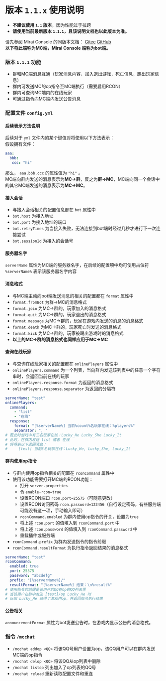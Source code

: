 # 版本 `1.1.x` 使用说明

+ **不建议使用 `1.1` 版本**，因为性能过于拉跨
+ **请使用当前最新版本 `1.1.1`，且该说明文档也以此版本为准。**

请先参阅 Mirai Console 的同版本文档：
[Gitee](https://gitee.com/lucky_he/mirai-console-plugin-lucky-minecraft-qqchat-mirai-console/)
[GitHub](https://github.com/ECLuckyHe/mirai-console-plugin-LuckyMinecraftQQChatMiraiConsole/)  
**以下将此端称为MC端，Mirai Console 端称为bot端。**

### 版本 `1.1.1` 功能
+ 群和MC端消息互通（玩家消息内容，加入退出游戏，死亡信息，踢出玩家信息）
+ 群内可发送MC的op指令至MC端执行（需要启用RCON）
+ 群内可查询MC端内的在线玩家
+ 可通过指令向MC端内发送公告消息

### 配置文件 `config.yml`

#### 后续表示方法说明
后续对于 `yml` 文件内的某个键值对将使用以下方法表示：  
假设拥有文件：
```yaml
aaa:
  bbb:
   ccc: "hi"
```
那么， `aaa.bbb.ccc` 的属性值为 `"hi"` 。  
MC端向群内发送的消息表示为**MC->群**，反之为**群->MC**，MC端向同一个会话中的其它MC端发送的消息表示为**MC->MC**。

#### 接入会话
+ 与接入会话相关的配置信息都在 `bot` 属性中
+ `bot.host` 为接入地址
+ `bot.port` 为接入地址的端口
+ `bot.retryTimes` 为当接入失败，无法连接到bot端时经过几秒才进行下一次连接尝试
+ `bot.sessionId` 为接入的会话号

#### 服务器名字
`serverName` 属性为MC端的服务器名字，在后续的配置项中均可使用占位符 `%serverName%` 表示该服务器名字内容

#### 消息格式
+ 与MC端主动向bot端发送消息的相关的配置都在 `format` 属性中
+ `format.fromBot` 为群->MC的消息格式
+ `format.join` 为MC->群的，玩家加入的消息格式
+ `format.quit` 为MC->群的，玩家退出的消息格式
+ `format.message` 为MC->群的，玩家在游戏内发送的消息的消息格式
+ `format.death` 为MC->群的，玩家死亡时发送的消息格式
+ `format.kick` 为MC->群的，玩家被踢出游戏时的消息格式
+ **以上的MC->群的消息格式也同样应用于MC->MC**

#### 查询在线玩家
+ 与查询在线玩家相关的配置都在 `onlinePlayers` 属性中
+ `onlinePlayers.command` 为一个列表，当向群内发送该列表中的任意一个字符串时，会返回当前在线的玩家
+ `onlinePlayers.response.format` 为返回的消息格式
+ `onlinePlayers.response.separator` 为返回的分隔符
```yaml
serverName: "test"
onlinePlayers:
  command:
    - "list"
    - "在线"
  response:
    format: "[%serverName%] 当前%count%名玩家在线：%players%"
    separator: ", "
# 若此时游戏中有三名玩家在线：Lucky_He Lucky_She Lucky_It
# 此时，在群内发送 list 或者 在线
# 将得到以下返回消息：
#     [test] 当前3名玩家在线：Lucky_He, Lucky_She, Lucky_It
```

#### 群内使用op指令
+ 与群内使用op指令相关的配置在 `rconCommand` 属性中
+ 使用该功能需要打开MC端的RCON功能：
  + 打开 `server.properties`
  + 令 `enable-rcon=true`
  + 设置RCON端口 `rcon.port=25575`（可随意更改）
  + 设置RCON访问密码 `rcon.password=123456`（自行设定密码，有些服务端可能没有这一项，手动输入即可）
  + `rconCommand.enabled` 为群内使用op指令的开关，设置为`true`
  + 将上述 `rcon.port` 的值填入到 `rconCommand.port` 中
  + 将上述 `rcon.password` 的值填入到 `rconCommand.password` 中
  + 重载插件或服务端
+ `rconCommand.prefix` 为群内发送指令的指令前缀
+ `rconCommand.resultFormat` 为执行指令返回结果的消息格式
```yaml
serverName: "test"
rconCommand:
  enabled: true
  port: 25575
  password: "abcdefg"
  prefix: "[%serverName%]/"
  resultFormat: "[%serverName%] 结果：\n%result%"
# 使用指令的前提是该用户的QQ在op的QQ列表里
# 当该用户在群中发送 [test]/op Lucky_He 时
# 玩家 Lucky_He 获得了游戏内op，并返回指令执行结果
```

#### 公告相关
`announcementFormat` 属性为bot发送公告时，在游戏内显示公告的消息格式。

### 指令 `/mcchat`
+ `/mcchat addop <QQ>` 将该QQ号用户设置为op，该QQ用户可以在群内发送MC端的op指令
+ `/mcchat delop <QQ>` 将该QQ从op列表中删除
+ `/mcchat listop` 列出加入了op列表的QQ号
+ `/mcchat reload` 重新读取配置文件和重连